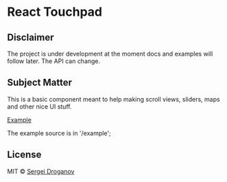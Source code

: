 # React Touchpad

## Disclaimer
The project is under development at the moment docs and examples will follow later.
The API can change.

## Subject Matter
This is a basic component meant to help making scroll views, sliders, maps and other nice UI stuff.

[Example](https://github.com/droganov)

The example source is in '/example';


## License

MIT © [Sergei Droganov](https://github.com/droganov)
